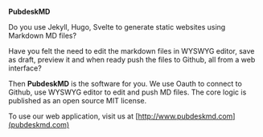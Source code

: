 **PubdeskMD**

Do you use Jekyll, Hugo, Svelte to generate static websites using Markdown MD files?

Have you felt the need to edit the markdown files in WYSWYG editor, save as draft, preview it and when ready push the files to Github, all from a web interface? 

Then **PubdeskMD** is the software for you. We use Oauth to connect to Github, use WYSWYG editor to edit and push MD files. The core logic is published as an open source MIT license.

To use our web application, visit us at [http://www.pubdeskmd.com](pubdeskmd.com)

